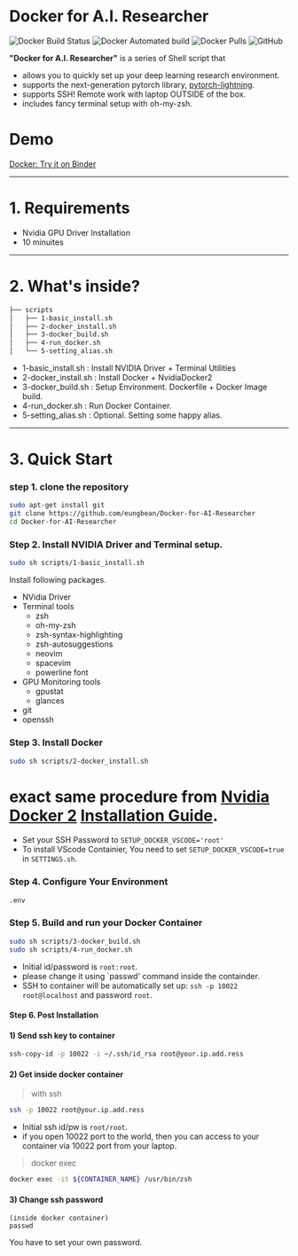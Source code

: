 
<!-- 
1. Docker Login
2. Docker installation path change
https://dveamer.github.io/backend/DockerImageDirectory.html
 -->

# Docker for A.I. Researcher

![Docker Build Status](https://img.shields.io/docker/build/eungbean/deepo)
![Docker Automated build](https://img.shields.io/docker/automated/eungbean/deepo)
![Docker Pulls](https://img.shields.io/docker/pulls/eungbean/deepo)
![GitHub](https://img.shields.io/github/license/eungbean/Docker-for-AI-Researcher)

**"Docker for A.I. Researcher"** is a series of Shell script that  
* allows you to quickly set up your deep learning research environment.  
* supports the next-generation pytorch library, [pytorch-lightning](https://www.pytorchlightning.ai/).  
* supports SSH! Remote work with laptop OUTSIDE of the box.  
* includes fancy terminal setup with oh-my-zsh.  
 
# Demo
[Docker: Try it on Binder](https://mybinder.org/v2/gh/jupyterlab/jupyterlab-demo/master?urlpath=lab/tree/demo)

---
# 1. Requirements

- Nvidia GPU Driver Installation
- 10 minuites
---
# 2. What's inside?
```sh
├── scripts
│   ├── 1-basic_install.sh
│   ├── 2-docker_install.sh
│   ├── 3-docker_build.sh
│   ├── 4-run_docker.sh
│   └── 5-setting_alias.sh
```

* 1-basic_install.sh  : Install NVIDIA Driver + Terminal Utilities
* 2-docker_install.sh : Install Docker + NvidiaDocker2
* 3-docker_build.sh   : Setup Environment. Dockerfile + Docker Image build.
* 4-run_docker.sh     : Run Docker Container.
* 5-setting_alias.sh  : Optional. Setting some happy alias.

---
# 3. Quick Start
### step 1. clone the repository

```sh
sudo apt-get install git
git clone https://github.com/eungbean/Docker-for-AI-Researcher
cd Docker-for-AI-Researcher
```

### Step 2. Install NVIDIA Driver and Terminal setup.

```sh
sudo sh scripts/1-basic_install.sh
```

Install following packages.

- NVidia Driver
- Terminal tools
  - zsh
  - oh-my-zsh
  - zsh-syntax-highlighting
  - zsh-autosuggestions
  - neovim
  - spacevim
  - powerline font
- GPU Monitoring tools
  - gpustat
  - glances
- git
- openssh

### Step 3. Install Docker
```sh
sudo sh scripts/2-docker_install.sh
```

exact same procedure from [Nvidia Docker 2](https://github.com/NVIDIA/nvidia-docker) [Installation Guide](https://docs.nvidia.com/datacenter/cloud-native/container-toolkit/install-guide.html#installation-guide).
=======
* Set your SSH Password to `SETUP_DOCKER_VSCODE='root'`
* To install VScode Containier, You need to set `SETUP_DOCKER_VSCODE=true` in `SETTINGS.sh`.


### Step 4. Configure Your Environment
```sh
.env
```

### Step 5. Build and run your Docker Container

```sh
sudo sh scripts/3-docker_build.sh
sudo sh scripts/4-run_docker.sh
```

* Initial id/password is `root:root`.
* please change it using `passwd' command inside the containder.
* SSH to container will be automatically set up: `ssh -p 10022 root@localhost` and password `root`.



#### Step 6. Post Installation

#### 1) Send ssh key to container
```sh
ssh-copy-id -p 10022 -i ~/.ssh/id_rsa root@your.ip.add.ress
```

#### 2) Get inside docker container

> with ssh

```sh
ssh -p 10022 root@your.ip.add.ress
```

* Initial ssh id/pw is `root/root`.
* if you open 10022 port to the world, then you can access to your container via 10022 port from your laptop.

> docker exec

```sh
docker exec -it ${CONTAINER_NAME} /usr/bin/zsh
```

#### 3) Change ssh password
```
(inside docker container)
passwd
```
You have to set your own password.



<!-- 
---
# 3. More Detailed..

#### `1-terminal_setting.sh`

```sh
sudo sh ./01-terminal-setting.sh
```

Install following packages..

- Open SSH
- Terminal tools
  - zsh
  - oh-my-zsh
  - zsh-syntax-highlighting
  - zsh-autosuggestions
  - neovim
  - spacevim
  - powerline font
- GPU Monitoring tools
  - gpustat
  - glances
- git

---

#### `2-docker_setup.sh`

```sh
sudo sh ./02-docker-setup.sh
```

> Install followings..

- [Docker-ce](https://docs.docker.com/install/linux/docker-ce/ubuntu)
- [nvidia-docker](https://github.com/NVIDIA/nvidia-docker)

If the installation is done, the message will be displayed.

```sh
Hello from Docker!
This message shows that your installation appears to be working correctly.

To generate this message, Docker took the following steps:
...
```

---

#### `3-build_docker_jupyter.sh` / `3-build_docker_vscode.sh`

I strongly recommend to use [ufoym/deepo](https://github.com/ufoym/deepo) image from scratch.  
This image supports almost all commonly used deep learning frameworks.

```sh
sudo docker pull ufoym/deepo:all-jupyter
```

---

In addition to ufoym/deepo image, I made my own docker image called [eungbean/deepo:lab]().
This image includes more useful packages to start with.
It will reduce your time to set up initial research environment.  
Trust me, you'll happy with it.

```sh
sudo docker pull ufoym/deepo:all-jupyter
```

---

#### `4-run_docker_jupyter.sh` / `4-run_docker_vscode.sh`

deploy your container.

---

#### `5-setting_alias.sh`

Setup some aliases for convinience. -->
